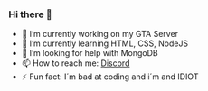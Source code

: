 ### Hi there 👋

- 🔭 I’m currently working on my GTA Server
- 🌱 I’m currently learning HTML, CSS, NodeJS
- 🤔 I’m looking for help with MongoDB
- 📫 How to reach me: [Discord](https://discord.com/users/670958936798658579)
- ⚡ Fun fact: I´m bad at coding and i´m and IDIOT

